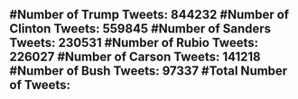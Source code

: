 #Number of Trump Tweets: 844232
#Number of Clinton Tweets: 559845
#Number of Sanders Tweets: 230531
#Number of Rubio Tweets: 226027
#Number of Carson Tweets: 141218
#Number of Bush Tweets: 97337
#Total Number of Tweets:  
---
